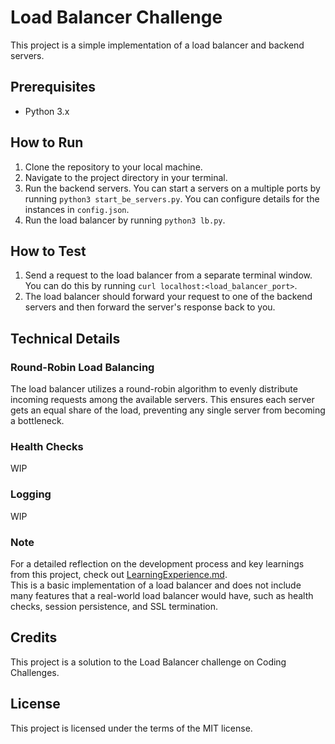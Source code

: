 # Load Balancer Challenge
This project is a simple implementation of a load balancer and backend servers. 

## Prerequisites
- Python 3.x

## How to Run
1. Clone the repository to your local machine.
2. Navigate to the project directory in your terminal.
3. Run the backend servers. You can start a servers on a multiple ports by running `python3 start_be_servers.py`. You can configure details for the instances in `config.json`.
4. Run the load balancer by running `python3 lb.py`.

## How to Test
1. Send a request to the load balancer from a separate terminal window. You can do this by running `curl localhost:<load_balancer_port>`.
2. The load balancer should forward your request to one of the backend servers and then forward the server's response back to you.

## Technical Details 
### Round-Robin Load Balancing
The load balancer utilizes a round-robin algorithm to evenly distribute incoming requests among the available servers. This ensures each server gets an equal share of the load, preventing any single server from becoming a bottleneck.

### Health Checks
WIP

### Logging
WIP

### Note
For a detailed reflection on the development process and key learnings from this project, check out [LearningExperience.md](./LearningExperience.md). <br>
This is a basic implementation of a load balancer and does not include many features that a real-world load balancer would have, such as health checks, session persistence, and SSL termination.

## Credits
This project is a solution to the Load Balancer challenge on Coding Challenges. 

## License
This project is licensed under the terms of the MIT license.
